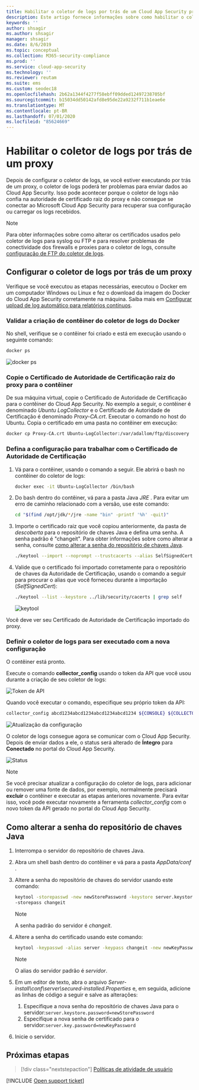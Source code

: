 ```yaml
---
title: Habilitar o coletor de logs por trás de um Cloud App Security proxy
description: Este artigo fornece informações sobre como habilitar o coletor de logs do Cloud App Security Cloud Discovery por trás de um proxy.
keywords: ''
author: shsagir
ms.author: shsagir
manager: shsagir
ms.date: 8/6/2019
ms.topic: conceptual
ms.collection: M365-security-compliance
ms.prod: ''
ms.service: cloud-app-security
ms.technology: ''
ms.reviewer: reutam
ms.suite: ems
ms.custom: seodec18
ms.openlocfilehash: 2b62a1344f4277f58ebff09dded12497238705bf
ms.sourcegitcommit: b15034dd50142afd8e95de22a9232f711b1eae6e
ms.translationtype: MT
ms.contentlocale: pt-BR
ms.lasthandoff: 07/01/2020
ms.locfileid: "85624669"
---
```

# <a name="enable-the-log-collector-behind-a-proxy"></a>Habilitar o coletor de logs por trás de um proxy

Depois de configurar o coletor de logs, se você estiver executando por trás de um proxy, o coletor de logs poderá ter problemas para enviar dados ao Cloud App Security. Isso pode acontecer porque o coletor de logs não confia na autoridade de certificado raiz do proxy e não consegue se conectar ao Microsoft Cloud App Security para recuperar sua configuração ou carregar os logs recebidos.

>[!NOTE]
> Para obter informações sobre como alterar os certificados usados pelo coletor de logs para syslog ou FTP e para resolver problemas de conectividade dos firewalls e proxies para o coletor de logs, consulte [configuração de FTP do coletor de logs](log-collector-ftp.md).
>

## <a name="set-up-the-log-collector-behind-a-proxy"></a>Configurar o coletor de logs por trás de um proxy

Verifique se você executou as etapas necessárias, executou o Docker em um computador Windows ou Linux e fez o download da imagem do Docker do Cloud App Security corretamente na máquina. Saiba mais em [Configurar upload de log automático para relatórios contínuos](discovery-docker.md).

### <a name="validate-docker-log-collector-container-creation"></a>Validar a criação de contêiner do coletor de logs do Docker

No shell, verifique se o contêiner foi criado e está em execução usando o seguinte comando:

```bash
docker ps
```

![docker ps](media/docker-1.png)

### <a name="copy-proxy-root-ca-certificate-to-the-container"></a>Copie o Certificado de Autoridade de Certificação raiz do proxy para o contêiner

De sua máquina virtual, copie o Certificado de Autoridade de Certificação para o contêiner do Cloud App Security. No exemplo a seguir, o contêiner é denominado *Ubuntu LogCollector* e o Certificado de Autoridade de Certificação é denominado *Proxy-CA.crt*.
Executar o comando no host do Ubuntu. Copia o certificado em uma pasta no contêiner em execução:

```bash
docker cp Proxy-CA.crt Ubuntu-LogCollector:/var/adallom/ftp/discovery
```

### <a name="set-the-configuration-to-work-with-the-ca-certificate"></a>Defina a configuração para trabalhar com o Certificado de Autoridade de Certificação

1. Vá para o contêiner, usando o comando a seguir. Ele abrirá o bash no contêiner do coletor de logs:

    ```bash
    docker exec -it Ubuntu-LogCollector /bin/bash
    ```

2. Do bash dentro do contêiner, vá para a pasta Java *JRE* . Para evitar um erro de caminho relacionado com a versão, use este comando:

    ```bash
    cd "$(find /opt/jdk/*/jre -name "bin" -printf '%h' -quit)"
    ```

3. Importe o certificado raiz que você copiou anteriormente, da pasta de *descoberta* para o repositório de chaves Java e defina uma senha. A senha padrão é "changeit". Para obter informações sobre como alterar a senha, consulte [como alterar a senha do repositório de chaves Java](#how-to-change-the-java-keystore-password).

    ```bash
    ./keytool --import --noprompt --trustcacerts --alias SelfSignedCert --file /var/adallom/ftp/discovery/Proxy-CA.crt --keystore ../lib/security/cacerts --storepass <password>
    ```

4. Valide que o certificado foi importado corretamente para o repositório de chaves da Autoridade de Certificação, usando o comando a seguir para procurar o alias que você forneceu durante a importação (*SelfSignedCert*):

    ```bash
    ./keytool --list --keystore ../lib/security/cacerts | grep self
    ```

    ![keytool](media/docker-2.png "keytool")

Você deve ver seu Certificado de Autoridade de Certificação importado do proxy.

### <a name="set-the-log-collector-to-run-with-the-new-configuration"></a>Definir o coletor de logs para ser executado com a nova configuração

O contêiner está pronto.

Execute o comando **collector_config** usando o token da API que você usou durante a criação de seu coletor de logs:

![Token de API](media/docker-3.png "Token de API")

Quando você executar o comando, especifique seu próprio token da API:

```bash
collector_config abcd1234abcd1234abcd1234abcd1234 ${CONSOLE} ${COLLECTOR}
```

![Atualização da configuração](media/docker-4.png "Atualização da configuração")

O coletor de logs consegue agora se comunicar com o Cloud App Security. Depois de enviar dados a ele, o status será alterado de **Íntegro** para **Conectado** no portal do Cloud App Security.

![Status](media/docker-5.png "Status")

>[!NOTE]
> Se você precisar atualizar a configuração do coletor de logs, para adicionar ou remover uma fonte de dados, por exemplo, normalmente precisará **excluir** o contêiner e executar as etapas anteriores novamente. Para evitar isso, você pode executar novamente a ferramenta *collector_config* com o novo token da API gerado no portal do Cloud App Security.

## <a name="how-to-change-the-java-keystore-password"></a>Como alterar a senha do repositório de chaves Java

1. Interrompa o servidor do repositório de chaves Java.
1. Abra um shell bash dentro do contêiner e vá para a pasta *AppData/conf* .
1. Altere a senha do repositório de chaves do servidor usando este comando:

    ```bash
    keytool -storepasswd -new newStorePassword -keystore server.keystore
    -storepass changeit
    ```

    > [!NOTE]
    > A senha padrão do servidor é *changeit*.

1. Altere a senha do certificado usando este comando:

    ```bash
    keytool -keypasswd -alias server -keypass changeit -new newKeyPassword -keystore server.keystore -storepass newStorePassword
    ```

    > [!NOTE]
    > O alias do servidor padrão é *servidor*.

1. Em um editor de texto, abra o arquivo *Server-install\conf\server\secured-installed.Properties* e, em seguida, adicione as linhas de código a seguir e salve as alterações:
    1. Especifique a nova senha do repositório de chaves Java para o servidor:`server.keystore.password=newStorePassword`
    1. Especifique a nova senha de certificado para o servidor:`server.key.password=newKeyPassword`
1. Inicie o servidor.

## <a name="next-steps"></a>Próximas etapas

> [!div class="nextstepaction"]
> [Políticas de atividade de usuário](user-activity-policies.md)

[!INCLUDE [Open support ticket](includes/support.md)]

